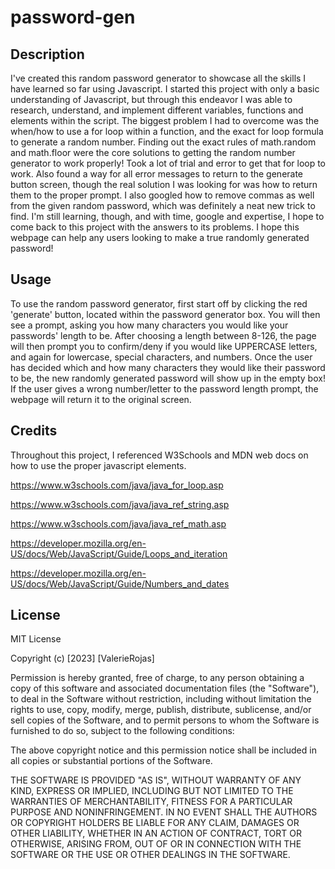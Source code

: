 # password-gen

## Description

I've created this random password generator to showcase all the skills I have learned so far using Javascript. I started this project with only a basic understanding of Javascript, but through this endeavor I was able to research, understand, and implement different variables, functions and elements within the script. The biggest problem I had to overcome was the when/how to use a for loop within a function, and the exact for loop formula to generate a random number. Finding out the exact rules of math.random and math.floor were the core solutions to getting the random number generator to work properly! Took a lot of trial and error to get that for loop to work. Also found a way for all error messages to return to the generate button screen, though the real solution I was looking for was how to return them to the proper prompt. I also googled how to remove commas as well from the given random password, which was definitely a neat new trick to find. I'm still learning, though, and with time, google and expertise, I hope to come back to this project with the answers to its problems. I hope this webpage can help any users looking to make a true randomly generated password!

## Usage

To use the random password generator, first start off by clicking the red 'generate' button, located within the password generator box. You will then see a prompt, asking you how many characters you would like your passwords' length to be. After choosing a length between 8-126, the page will then prompt you to confirm/deny if you would like UPPERCASE letters, and again for lowercase, special characters, and numbers. Once the user has decided which and how many characters they would like their password to be, the new randomly generated password will show up in the empty box! If the user gives a wrong number/letter to the password length prompt, the webpage will return it to the original screen. 

## Credits

Throughout this project, I referenced W3Schools and MDN web docs on how to use the proper javascript elements.

https://www.w3schools.com/java/java_for_loop.asp

https://www.w3schools.com/java/java_ref_string.asp

https://www.w3schools.com/java/java_ref_math.asp

https://developer.mozilla.org/en-US/docs/Web/JavaScript/Guide/Loops_and_iteration

https://developer.mozilla.org/en-US/docs/Web/JavaScript/Guide/Numbers_and_dates

## License

MIT License

Copyright (c) [2023] [ValerieRojas]

Permission is hereby granted, free of charge, to any person obtaining a copy
of this software and associated documentation files (the "Software"), to deal
in the Software without restriction, including without limitation the rights
to use, copy, modify, merge, publish, distribute, sublicense, and/or sell
copies of the Software, and to permit persons to whom the Software is
furnished to do so, subject to the following conditions:

The above copyright notice and this permission notice shall be included in all
copies or substantial portions of the Software.

THE SOFTWARE IS PROVIDED "AS IS", WITHOUT WARRANTY OF ANY KIND, EXPRESS OR
IMPLIED, INCLUDING BUT NOT LIMITED TO THE WARRANTIES OF MERCHANTABILITY,
FITNESS FOR A PARTICULAR PURPOSE AND NONINFRINGEMENT. IN NO EVENT SHALL THE
AUTHORS OR COPYRIGHT HOLDERS BE LIABLE FOR ANY CLAIM, DAMAGES OR OTHER
LIABILITY, WHETHER IN AN ACTION OF CONTRACT, TORT OR OTHERWISE, ARISING FROM,
OUT OF OR IN CONNECTION WITH THE SOFTWARE OR THE USE OR OTHER DEALINGS IN THE
SOFTWARE.